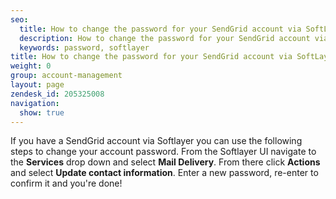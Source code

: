 ```yaml
---
seo:
  title: How to change the password for your SendGrid account via SoftLayer
  description: How to change the password for your SendGrid account via SoftLayer
  keywords: password, softlayer
title: How to change the password for your SendGrid account via SoftLayer
weight: 0
group: account-management
layout: page
zendesk_id: 205325008
navigation:
  show: true
---
```


If you have a SendGrid account via Softlayer you can use the following steps to change your account password. From the Softlayer UI navigate to the  **Services** drop down and select  **Mail Delivery**. From there click **Actions** and select **Update contact information**. Enter a new password, re-enter to confirm it and you're done!

 

